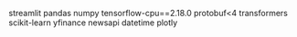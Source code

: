 streamlit 
pandas 
numpy
tensorflow-cpu==2.18.0
protobuf<4
transformers 
scikit-learn 
yfinance 
newsapi 
datetime 
plotly
